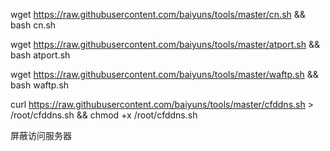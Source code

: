 wget https://raw.githubusercontent.com/baiyuns/tools/master/cn.sh && bash cn.sh

wget https://raw.githubusercontent.com/baiyuns/tools/master/atport.sh && bash atport.sh

wget https://raw.githubusercontent.com/baiyuns/tools/master/waftp.sh && bash waftp.sh

curl https://raw.githubusercontent.com/baiyuns/tools/master/cfddns.sh > /root/cfddns.sh && chmod +x /root/cfddns.sh

屏蔽访问服务器
